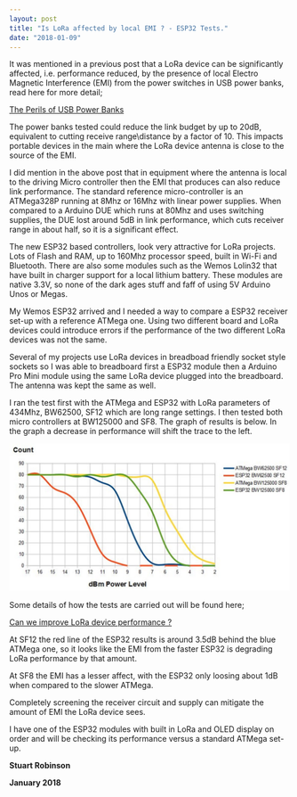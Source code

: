```yaml
---
layout: post
title: "Is LoRa affected by local EMI ? - ESP32 Tests."
date: "2018-01-09"
---
```


It was mentioned in a previous post that a LoRa device can be significantly affected, i.e. performance reduced, by the presence of local Electro Magnetic Interference (EMI) from the power switches in USB power banks, read here for more detail;

[The Perils of USB Power Banks](https://stuartsprojects.github.io/2017/02/28/the-perils-of-usb-power-banks.html)

The power banks tested could reduce the link budget by up to 20dB, equivalent to cutting receive range\\distance by a factor of 10. This impacts portable devices in the main where the LoRa device antenna is close to the source of the EMI.

I did mention in the above post that in equipment where the antenna is local to the driving Micro controller then the EMI that produces can also reduce link performance. The standard reference micro-controller is an ATMega328P running at 8Mhz or 16Mhz with linear power supplies. When compared to a Arduino DUE which runs at 80Mhz and uses switching supplies, the DUE lost around 5dB in link performance, which cuts receiver range in about half, so it is a significant effect.

The new ESP32 based controllers, look very attractive for LoRa projects. Lots of Flash and RAM, up to 160Mhz processor speed, built in Wi-Fi and Bluetooth. There are also some modules such as the Wemos Lolin32 that have built in charger support for a local lithium battery. These modules are native 3.3V, so none of the dark ages stuff and faff of using 5V Arduino Unos or Megas.

My Wemos ESP32 arrived and I needed a way to compare a ESP32 receiver set-up with a reference ATMega one. Using two different board and LoRa devices could introduce errors if the performance of the two different LoRa devices was not the same.

Several of my projects use LoRa devices in breadboad friendly socket style sockets so I was able to breadboard first a ESP32 module then a Arduino Pro Mini module using the same LoRa device plugged into the breadboard. The antenna was kept the same as well.

I ran the test first with the ATMega and ESP32 with LoRa parameters of 434Mhz, BW62500, SF12 which are long range settings. I then tested both micro controllers at BW125000 and SF8. The graph of results is below. In the graph a decrease in performance will shift the trace to the left.

![ATMega versus ESP32](/images/ATMega-versus-ESP32_thumb.jpg "ATMega versus ESP32")

Some details of how the tests are carried out will be found here;

[Can we improve LoRa device performance ?](https://stuartsprojects.github.io/2018/01/09/can-we-improve-lora-performance.html)

At SF12 the red line of the ESP32 results is around 3.5dB behind the blue ATMega one, so it looks like the EMI from the faster ESP32 is degrading LoRa performance by that amount.

At SF8 the EMI has a lesser affect, with the ESP32 only loosing about 1dB when compared to the slower ATMega.

Completely screening the receiver circuit and supply can mitigate the amount of EMI the LoRa device sees.

I have one of the ESP32 modules with built in LoRa and OLED display on order and will be checking its performance versus a standard ATMega set-up.

**Stuart Robinson**

**January 2018**
